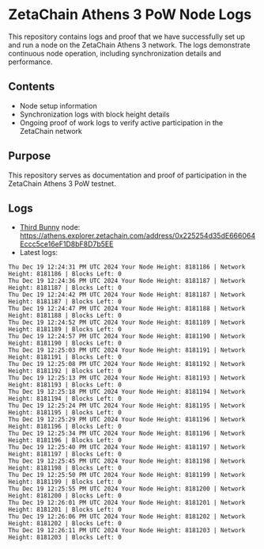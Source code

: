 # ZetaChain Athens 3 PoW Node Logs
This repository contains logs and proof that we have successfully set up and run a node on the ZetaChain Athens 3 network. The logs demonstrate continuous node operation, including synchronization details and performance.

## Contents
- Node setup information
- Synchronization logs with block height details
- Ongoing proof of work logs to verify active participation in the ZetaChain network

## Purpose
This repository serves as documentation and proof of participation in the ZetaChain Athens 3 PoW testnet.

## Logs

- [Third Bunny](https://thirdbunny.xyz/) node: https://athens.explorer.zetachain.com/address/0x225254d35dE666064Eccc5ce16eF1D8bF8D7b5EE
- Latest logs:
```
Thu Dec 19 12:24:31 PM UTC 2024 Your Node Height: 8181186 | Network Height: 8181186 | Blocks Left: 0
Thu Dec 19 12:24:36 PM UTC 2024 Your Node Height: 8181187 | Network Height: 8181187 | Blocks Left: 0
Thu Dec 19 12:24:42 PM UTC 2024 Your Node Height: 8181187 | Network Height: 8181187 | Blocks Left: 0
Thu Dec 19 12:24:47 PM UTC 2024 Your Node Height: 8181188 | Network Height: 8181188 | Blocks Left: 0
Thu Dec 19 12:24:52 PM UTC 2024 Your Node Height: 8181189 | Network Height: 8181189 | Blocks Left: 0
Thu Dec 19 12:24:57 PM UTC 2024 Your Node Height: 8181190 | Network Height: 8181190 | Blocks Left: 0
Thu Dec 19 12:25:03 PM UTC 2024 Your Node Height: 8181191 | Network Height: 8181191 | Blocks Left: 0
Thu Dec 19 12:25:08 PM UTC 2024 Your Node Height: 8181192 | Network Height: 8181192 | Blocks Left: 0
Thu Dec 19 12:25:13 PM UTC 2024 Your Node Height: 8181193 | Network Height: 8181193 | Blocks Left: 0
Thu Dec 19 12:25:18 PM UTC 2024 Your Node Height: 8181194 | Network Height: 8181194 | Blocks Left: 0
Thu Dec 19 12:25:24 PM UTC 2024 Your Node Height: 8181195 | Network Height: 8181195 | Blocks Left: 0
Thu Dec 19 12:25:29 PM UTC 2024 Your Node Height: 8181196 | Network Height: 8181196 | Blocks Left: 0
Thu Dec 19 12:25:34 PM UTC 2024 Your Node Height: 8181196 | Network Height: 8181196 | Blocks Left: 0
Thu Dec 19 12:25:40 PM UTC 2024 Your Node Height: 8181197 | Network Height: 8181197 | Blocks Left: 0
Thu Dec 19 12:25:45 PM UTC 2024 Your Node Height: 8181198 | Network Height: 8181198 | Blocks Left: 0
Thu Dec 19 12:25:50 PM UTC 2024 Your Node Height: 8181199 | Network Height: 8181199 | Blocks Left: 0
Thu Dec 19 12:25:55 PM UTC 2024 Your Node Height: 8181200 | Network Height: 8181200 | Blocks Left: 0
Thu Dec 19 12:26:01 PM UTC 2024 Your Node Height: 8181201 | Network Height: 8181201 | Blocks Left: 0
Thu Dec 19 12:26:06 PM UTC 2024 Your Node Height: 8181202 | Network Height: 8181202 | Blocks Left: 0
Thu Dec 19 12:26:11 PM UTC 2024 Your Node Height: 8181203 | Network Height: 8181203 | Blocks Left: 0
```
